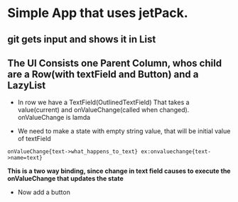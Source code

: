 # Simple App that uses jetPack.
## git gets input and shows it in List

## The UI Consists one Parent Column, whos child are a Row(with textField and Button) and a LazyList


* In row we have a TextField(OutlinedTextField)
That takes a value(current) and onValueChange(called when changed).
onValueChange is lamda

* We need to make a state with empty string value, that will be initial value of textField

```onValueChange{text->what_happens_to_text} ex:onvaluechange{text->name=text}```

**This is a two way binding, since change in text field causes to execute the onValueChange that updates the state**

* Now add a button
